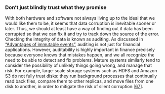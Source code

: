 ### Don’t just blindly trust what they promise 
With both hardware and software not always living up to the ideal that we would like them to be, it
seems that data corruption is inevitable sooner or later. Thus, we should at least have a way of
finding out if data has been corrupted so that we can fix it and try to track down the source of the
error. Checking the integrity of data is known as auditing. As discussed in [“Advantages of immutable events”](ch11.html#sec_stream_immutability_pros), auditing is not just for financial applications.
However, auditability is highly important in finance precisely because everyone knows that mistakes
happen, and we all recognize the need to be able to detect and fix problems. 
Mature systems similarly tend to consider the possibility of unlikely things going wrong, and manage
that risk. For example, large-scale storage systems such as HDFS and Amazon S3 do not fully trust
disks: they run background processes that continually read back files, compare them to other
replicas, and move files from one disk to another, in order to mitigate the risk of silent
corruption [[67](ch12.html#Chen2016rq)].